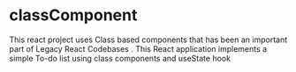 # classComponent
This react project uses Class based components that has been an important part of Legacy React Codebases . This React application implements a simple To-do list using class components and useState hook
